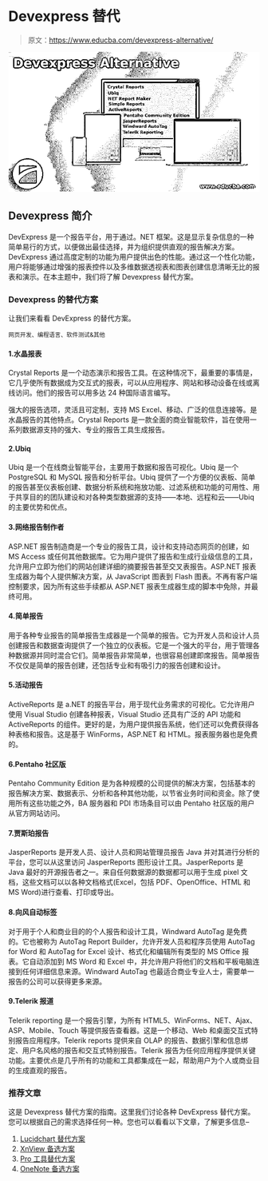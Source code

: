 # Devexpress 替代

> 原文：<https://www.educba.com/devexpress-alternative/>

![Devexpress Alternative](img/904b1887c845262fc05f5cd9b9152c73.png)



## Devexpress 简介

DevExpress 是一个报告平台，用于通过。NET 框架。这是显示复杂信息的一种简单易行的方式，以便做出最佳选择，并为组织提供直观的报告解决方案。DevExpress 通过高度定制的功能为用户提供出色的性能。通过这一个性化功能，用户将能够通过增强的报表控件以及多维数据透视表和图表创建信息清晰无比的报表和演示。在本主题中，我们将了解 Devexpress 替代方案。

### Devexpress 的替代方案

让我们来看看 DevExpress 的替代方案。

<small>网页开发、编程语言、软件测试&其他</small>

#### 1.水晶报表

Crystal Reports 是一个动态演示和报告工具。在这种情况下，最重要的事情是，它几乎使所有数据成为交互式的报表，可以从应用程序、网站和移动设备在线或离线访问。他们的报告可以用多达 24 种国际语言编写。

强大的报告选项，灵活且可定制，支持 MS Excel、移动、广泛的信息连接等。是水晶报告的其他特点。Crystal Reports 是一款全面的商业智能软件，旨在使用一系列数据源支持的强大、专业的报告工具生成报告。

#### 2.Ubiq

Ubiq 是一个在线商业智能平台，主要用于数据和报告可视化。Ubiq 是一个 PostgreSQL 和 MySQL 报告和分析平台。Ubiq 提供了一个方便的仪表板、简单的报告甚至仪表板创建、数据分析系统和拖放功能、过滤系统和功能的可用性、用于共享目的的团队建设和对各种类型数据源的支持——本地、远程和云——Ubiq 的主要优势和优点。

#### 3.网络报告制作者

ASP.NET 报告制造商是一个专业的报告工具，设计和支持动态网页的创建，如 MS Access 或任何其他数据库。它为用户提供了报告和生成行业级信息的工具，允许用户立即为他们的网站创建详细的摘要报告甚至交叉表报告。ASP.NET 报表生成器为每个人提供解决方案，从 JavaScript 图表到 Flash 图表。不再有客户端控制要求，因为所有这些手续都从 ASP.NET 报表生成器生成的脚本中免除，并最终可用。

#### 4.简单报告

用于各种专业报告的简单报告生成器是一个简单的报告。它为开发人员和设计人员创建报告和数据查询提供了一个独立的仪表板。它是一个强大的平台，用于管理各种数据源并同时混合它们。简单报告非常简单，也很容易创建即席报告。简单报告不仅仅是简单的报告创建，还包括专业和有吸引力的报告创建和设计。

#### 5.活动报告

ActiveReports 是 a.NET 的报告平台，用于现代业务需求的可视化。它允许用户使用 Visual Studio 创建各种报表，Visual Studio 还具有广泛的 API 功能和 ActiveReports 的组件。更好的是，为用户提供报告系统，他们还可以免费获得各种表格和报告。这是基于 WinForms，ASP.NET 和 HTML。报表服务器也是免费的。

#### 6.Pentaho 社区版

Pentaho Community Edition 是为各种规模的公司提供的解决方案，包括基本的报告解决方案、数据表示、分析和各种其他功能，以节省业务时间和资金。除了使用所有这些功能之外，BA 服务器和 PDI 市场条目可以由 Pentaho 社区版的用户从官方网站访问。

#### 7.贾斯珀报告

JasperReports 是开发人员、设计人员和网站管理员报告 Java 并对其进行分析的平台，您可以从这里访问 JasperReports 图形设计工具。JasperReports 是 Java 最好的开源报告者之一。来自任何数据源的数据都可以用于生成 pixel 文档，这些文档可以以各种文档格式(Excel，包括 PDF、OpenOffice、HTML 和 MS Word)进行查看、打印或导出。

#### 8.向风自动标签

对于用于个人和商业目的的个人报告和设计工具，Windward AutoTag 是免费的。它也被称为 AutoTag Report Builder，允许开发人员和程序员使用 AutoTag for Word 和 AutoTag for Excel 设计、格式化和编辑所有类型的 MS Office 报表。它自动添加到 MS Word 和 Excel 中，并允许用户将他们的文档和平板电脑连接到任何详细信息来源。Windward AutoTag 也最适合商业专业人士，需要单一报告的公司可以获得更多来源。

#### 9.Telerik 报道

Telerik reporting 是一个报告引擎，为所有 HTML5、WinForms、NET、Ajax、ASP、Mobile、Touch 等提供报告查看器。这是一个移动、Web 和桌面交互式特别报告应用程序。Telerik reports 提供来自 OLAP 的报告、数据引擎和信息绑定、用户名风格的报告和交互式特别报告。Telerik 报告为任何应用程序提供关键功能。主要优点是几乎所有的功能和工具都集成在一起，帮助用户为个人或商业目的生成直观的报告。

### 推荐文章

这是 Devexpress 替代方案的指南。这里我们讨论各种 DevExpress 替代方案。您可以根据自己的需求选择任何一种。您也可以看看以下文章，了解更多信息–

1.  [Lucidchart 替代方案](https://www.educba.com/lucidchart-alternative/)
2.  [XnView 备选方案](https://www.educba.com/xnview-alternatives/)
3.  [Pro 工具替代方案](https://www.educba.com/pro-tools-alternative/)
4.  [OneNote 备选方案](https://www.educba.com/onenote-alternative/)





